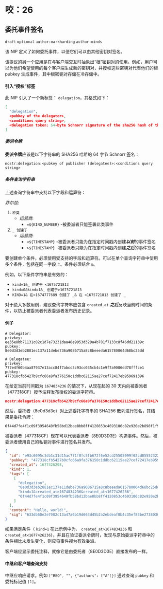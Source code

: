 咬：26
=======

委托事件签名
-----

 `draft` `optional` `author:markharding` `author:minds`

该 NIP 定义了如何委托事件，以便它们可以由其他密钥对签名。

该提议的另一个应用是在与客户端交互时抽象出“根”密钥对的使用。例如，用户可以为他们希望使用的每个客户端生成新的密钥对，并授权这些密钥对代表他们的根 pubkey 生成事件，其中根密钥对存储在冷存储中。

#### 引入“授权”标签

此 NIP 引入了一个新标签： `delegation`，其格式如下：

```json
[
  "delegation",
  <pubkey of the delegator>,
  <conditions query string>,
  <delegation token: 64-byte Schnorr signature of the sha256 hash of the delegation string>
]
```

##### 委派令牌

**委派令牌**应该是以下字符串的 SHA256 哈希的 64 字节 Schnorr 签名：

```
nostr:delegation:<pubkey of publisher (delegatee)>:<conditions query string>
```

##### 条件查询字符串

上述查询字符串中支持以下字段和运算符：

*菲尔兹*:
1. ` 种类 `
   -  *运营商*:
      -   `=${KIND_NUMBER}` -被委派者只能签署此类事件
2. `_ 创建于 `
   -  *运营商*:
      -   `<${TIMESTAMP}` -被委派者只能为在指定时间戳内创建***以前***的事件签名
      -   `>${TIMESTAMP}` -被委派者只能为在指定时间戳内创建***之后***的事件签名

要创建单个条件，必须使用受支持的字段和运算符。可以在单个查询字符串中使用多个条件，包括在同一字段上。条件必须结合 `&`。

例如，以下条件字符串是有效的：

- `kind=1&_ 创建于 <1675721813`
- `kind=0&kind=1&_ 创建于>1675721813`
- `KIND=1& 在>1674777689 创建了 _& 在 <1675721813 创建了 _`

对于绝大多数用例，建议查询字符串应包含 `created_at` ***之后***反映当前时间的条件，以防止被委派者代表委派者发布历史记录。

#### 例子

```
# Delegator:
privkey: ee35e8bb71131c02c1d7e73231daa48e9953d329a4b701f7133c8f46dd21139c
pubkey:  8e0d3d3eb2881ec137a11debe736a9086715a8c8beeeda615780064d68bc25dd

# Delegatee:
privkey: 777e4f60b4aa87937e13acc84f7abcc3c93cc035cb4c1e9f7a9086dd78fffce1
pubkey:  477318cfb5427b9cfc66a9fa376150c1ddbc62115ae27cef72417eb959691396
```

在给定当前时间戳为 `1674834236` 的情况下，从现在起的 30 天内向被委派者（477318CF）授予注释发布授权的委派字符串。
```json
nostr:delegation:477318cfb5427b9cfc66a9fa376150c1ddbc62115ae27cef72417eb959691396:kind=1&created_at>1674834236&created_at<1677426236
```

然后，委托者（8e0d3d3e）对上述委托字符串的 SHA256 散列进行签名，其结果是委托令牌：
```
6f44d7fe4f1c09f3954640fb58bd12bae8bb8ff4120853c4693106c82e920e2b898f1f9ba9bd65449a987c39c0423426ab7b53910c0c6abfb41b30bc16e5f524
```

被委派者（477318CF）现在可以代表委派者（8E0D3D3E）构造事件。然后，被委派者使用自己的私钥对事件进行签名并发布。
```json
{
  "id": "e93c6095c3db1c31d15ac771f8fc5fb672f6e52cd25505099f62cd055523224f",
  "pubkey": "477318cfb5427b9cfc66a9fa376150c1ddbc62115ae27cef72417eb959691396",
  "created_at": 1677426298,
  "kind": 1,
  "tags": [
    [
      "delegation",
      "8e0d3d3eb2881ec137a11debe736a9086715a8c8beeeda615780064d68bc25dd",
      "kind=1&created_at>1674834236&created_at<1677426236",
      "6f44d7fe4f1c09f3954640fb58bd12bae8bb8ff4120853c4693106c82e920e2b898f1f9ba9bd65449a987c39c0423426ab7b53910c0c6abfb41b30bc16e5f524"
    ]
  ],
  "content": "Hello, world!",
  "sig": "633db60e2e7082c13a47a6b19d663d45b2a2ebdeaf0b4c35ef83be2738030c54fc7fd56d139652937cdca875ee61b51904a1d0d0588a6acd6168d7be2909d693"
}
```

如果满足条件（ `kind=1` 在此示例中为、 `created_at>1674834236` 和 `created_at<1677426236`），并且在验证委派令牌时，发现与原始委派字符串中的条件相比未发生变化，则应将事件视为有效委派。

客户端应显示委托注释，就像它是由委托者（8E0D3D3E）直接发布的一样。


#### 中继和客户端查询支持

中继应响应请求，例如 `["REQ", "", {"authors": ["A"]}]` 通过查询 `pubkey` 和委托标记值 `[1]`。